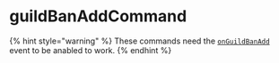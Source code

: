 # guildBanAddCommand

{% hint style="warning" %}
These commands need the [`onGuildBanAdd`](../guides/client-events.md) event to be anabled to work.
{% endhint %}




